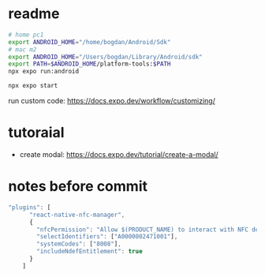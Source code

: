 # readme

```bash
# home pc1
export ANDROID_HOME="/home/bogdan/Android/Sdk"
# mac m2
export ANDROID_HOME="/Users/bogdan/Library/Android/sdk"
export PATH=$ANDROID_HOME/platform-tools:$PATH
npx expo run:android

npx expo start

```

run custom code: https://docs.expo.dev/workflow/customizing/

# tutoraial
- create modal: https://docs.expo.dev/tutorial/create-a-modal/

# notes before commit
```javascript
"plugins": [
      "react-native-nfc-manager",
      {
        "nfcPermission": "Allow $(PRODUCT_NAME) to interact with NFC devices.",
        "selectIdentifiers": ["A0000002471001"],
        "systemCodes": ["8008"],
        "includeNdefEntitlement": true
      }
    ]
```